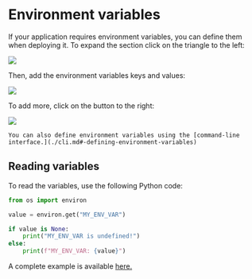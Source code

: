 # Environment variables

If your application requires environment variables, you can define them when
deploying it. To expand the section click on the triangle to the left:


![](../static/env-vars/env-vars-section.png)


Then, add the environment variables keys and values:

![](../static/env-vars/env-vars-sample.png)

To add more, click on the button to the right:

![](../static/env-vars/env-vars-plus.png)


```{Note}
You can also define environment variables using the [command-line interface.](./cli.md#-defining-environment-variables)
```

## Reading variables

To read the variables, use the following Python code:

```python
from os import environ

value = environ.get("MY_ENV_VAR")

if value is None:
    print("MY_ENV_VAR is undefined!")
else:
    print(f"MY_ENV_VAR: {value}")
```


A complete example is available [here.](https://github.com/ploomber/doc/blob/main/examples/voila/env-variable/app.ipynb)